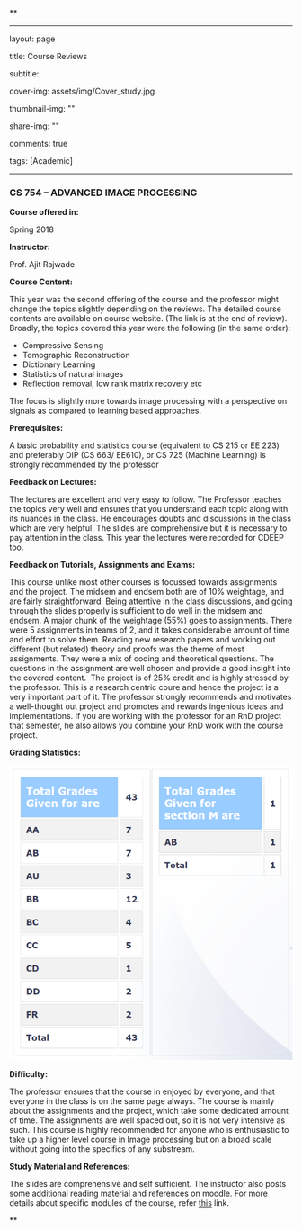 **

---

layout: page

title: Course Reviews

subtitle:

cover-img: assets/img/Cover_study.jpg

thumbnail-img: ""

share-img: ""

comments: true

tags: [Academic]

---

  
  

###  CS 754 – ADVANCED IMAGE PROCESSING

  
  

**Course offered in:**

  
  

Spring 2018

  
  

**Instructor:**

  
  

Prof. Ajit Rajwade

  
  

**Course Content:**

  
  

This year was the second offering of the course and the professor might change the topics slightly depending on the reviews. The detailed course contents are available on course website. (The link is at the end of review). Broadly, the topics covered this year were the following (in the same order):

-   Compressive Sensing
-   Tomographic Reconstruction
-   Dictionary Learning
-   Statistics of natural images
-   Reflection removal, low rank matrix recovery etc

The focus is slightly more towards image processing with a perspective on signals as compared to learning based approaches.

  
  

**Prerequisites:**

  
  

A basic probability and statistics course (equivalent to CS 215 or EE 223) and preferably DIP (CS 663/ EE610), or CS 725 (Machine Learning) is strongly recommended by the professor

  
  

**Feedback on Lectures:**

  
  
The lectures are excellent and very easy to follow. The Professor teaches the topics very well and ensures that you understand each topic along with its nuances in the class. He encourages doubts and discussions in the class which are very helpful. The slides are comprehensive but it is necessary to pay attention in the class. This year the lectures were recorded for CDEEP too.
  
  

**Feedback on Tutorials, Assignments and Exams:**

  
  

This course unlike most other courses is focussed towards assignments and the project. The midsem and endsem both are of 10% weightage, and are fairly straightforward. Being attentive in the class discussions, and going through the slides properly is sufficient to do well in the midsem and endsem. A major chunk of the weightage (55%) goes to assignments. There were 5 assignments in teams of 2, and it takes considerable amount of time and effort to solve them. Reading new research papers and working out different (but related) theory and proofs was the theme of most assignments. They were a mix of coding and theoretical questions. The questions in the assignment are well chosen and provide a good insight into the covered content.  The project is of 25% credit and is highly stressed by the professor. This is a research centric coure and hence the project is a very important part of it. The professor strongly recommends and motivates a well-thought out project and promotes and rewards ingenious ideas and implementations. If you are working with the professor for an RnD project that semester, he also allows you combine your RnD work with the course project.


**Grading Statistics:**

  
  

![Grades](CS754_2018.png)

  
  
  

**Difficulty:**

  
  

The professor ensures that the course in enjoyed by everyone, and that everyone in the class is on the same page always. The course is mainly about the assignments and the project, which take some dedicated amount of time. The assignments are well spaced out, so it is not very intensive as such. This course is highly recommended for anyone who is enthusiastic to take up a higher level course in Image processing but on a broad scale without going into the specifics of any substream.


  

**Study Material and References:**

  
  

The slides are comprehensive and self sufficient. The instructor also posts some additional reading material and references on moodle. For more details about specific modules of the course, refer [this](https://www.cse.iitb.ac.in/~ajitvr/CS754_Spring2018/) link.



**